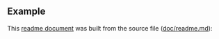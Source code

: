 <?
  @include {readme} introduction.md install.md
?>

## Example

This [readme document](/README.md) was built from the source file ([doc/readme.md](/doc/readme)):

<?
  @source {markdown} readme.md
?>

<?
  @include {readme} macros.md
?>

<?
  @exec ./sbin/apidocs
?>

<?
  @include {readme} license.md links.md
?>
